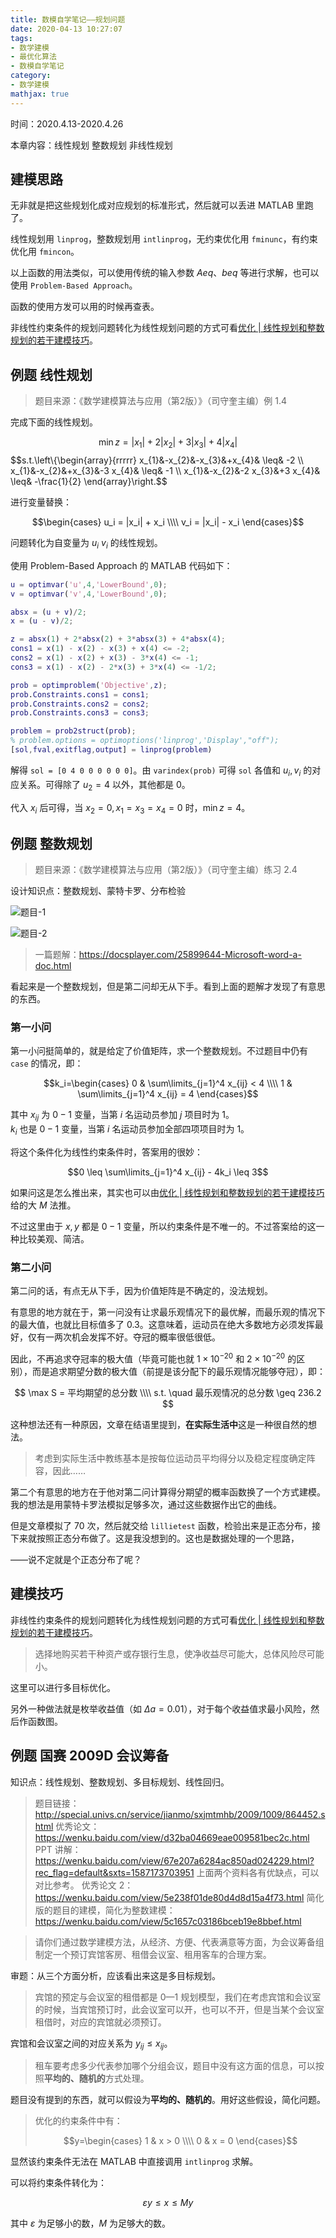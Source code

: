 ```yaml
---
title: 数模自学笔记——规划问题
date: 2020-04-13 10:27:07
tags:
- 数学建模
- 最优化算法
- 数模自学笔记
category:
- 数学建模
mathjax: true
---
```


时间：2020.4.13-2020.4.26

本章内容：线性规划 整数规划 非线性规划

## 建模思路

无非就是把这些规划化成对应规划的标准形式，然后就可以丢进 MATLAB 里跑了。

线性规划用 `linprog`，整数规划用 `intlinprog`，无约束优化用 `fminunc`，有约束优化用 `fmincon`。

以上函数的用法类似，可以使用传统的输入参数 $Aeq$、$beq$ 等进行求解，也可以使用 `Problem-Based Approach`。

函数的使用方发可以用的时候再查表。

非线性约束条件的规划问题转化为线性规划问题的方式可看[优化 | 线性规划和整数规划的若干建模技巧](https://zhuanlan.zhihu.com/p/69397833)。

## 例题 线性规划

> 题目来源：《数学建模算法与应用（第2版）》（司守奎主编）例 1.4

完成下面的线性规划。

$$\min z=\left|x_{1}\right|+2\left|x_{2}\right|+3\left|x_{3}\right|+4\left|x_{4}\right|$$
$$s.t.\left\\{\begin{array}{rrrrr}
x_{1}&-x_{2}&-x_{3}&+x_{4}& \leq& -2 \\\\
x_{1}&-x_{2}&+x_{3}&-3 x_{4}& \leq& -1 \\\\
x_{1}&-x_{2}&-2 x_{3}&+3 x_{4}& \leq& -\frac{1}{2}
\end{array}\right.$$

进行变量替换：

$$\begin{cases}
u_i = |x_i| + x_i \\\\
v_i = |x_i| - x_i
\end{cases}$$

问题转化为自变量为 $u_i$ $v_i$ 的线性规划。

使用 Problem-Based Approach 的 MATLAB 代码如下：

```m
u = optimvar('u',4,'LowerBound',0);
v = optimvar('v',4,'LowerBound',0);

absx = (u + v)/2;
x = (u - v)/2;

z = absx(1) + 2*absx(2) + 3*absx(3) + 4*absx(4);
cons1 = x(1) - x(2) - x(3) + x(4) <= -2;
cons2 = x(1) - x(2) + x(3) - 3*x(4) <= -1;
cons3 = x(1) - x(2) - 2*x(3) + 3*x(4) <= -1/2;

prob = optimproblem('Objective',z);
prob.Constraints.cons1 = cons1;
prob.Constraints.cons2 = cons2;
prob.Constraints.cons3 = cons3;

problem = prob2struct(prob);
% problem.options = optimoptions('linprog','Display',"off");
[sol,fval,exitflag,output] = linprog(problem)
```

解得 `sol = [0 4 0 0 0 0 0 0]`。由 `varindex(prob)` 可得 `sol` 各值和 $u_i, v_i$ 的对应关系。可得除了 $u_2=4$ 以外，其他都是 $0$。

代入 $x_i$ 后可得，当 $x_2 = 0, x_1 = x_3 = x_4 = 0$ 时，$\min z = 4$。

## 例题 整数规划

> 题目来源：《数学建模算法与应用（第2版）》（司守奎主编）练习 2.4

设计知识点：整数规划、蒙特卡罗、分布检验

![题目-1](intlinprog-exercise-1.png)

![题目-2](intlinprog-exercise-2.png)

> 一篇题解：https://docsplayer.com/25899644-Microsoft-word-a-doc.html

看起来是一个整数规划，但是第二问却无从下手。看到上面的题解才发现了有意思的东西。

### 第一小问

第一小问挺简单的，就是给定了价值矩阵，求一个整数规划。不过题目中仍有 `case` 的情况，即：

$$k_i=\begin{cases}
0 & \sum\limits_{j=1}^4 x_{ij} < 4 \\\\
1 & \sum\limits_{j=1}^4 x_{ij} = 4
\end{cases}$$

其中 $x_{ij}$ 为 $0-1$ 变量，当第 $i$ 名运动员参加 $j$ 项目时为 $1$。  
$k_i$ 也是 $0-1$ 变量，当第 $i$ 名运动员参加全部四项项目时为 $1$。

将这个条件化为线性约束条件时，答案用的很妙：

$$0 \leq \sum\limits_{j=1}^4 x_{ij} - 4k_i \leq 3$$

如果问这是怎么推出来，其实也可以由[优化 | 线性规划和整数规划的若干建模技巧] 给的大 $M$ 法推。

不过这里由于 $x,y$ 都是 $0-1$ 变量，所以约束条件是不唯一的。不过答案给的这一种比较美观、简洁。

### 第二小问

第二问的话，有点无从下手，因为价值矩阵是不确定的，没法规划。

有意思的地方就在于，第一问没有让求最乐观情况下的最优解，而最乐观的情况下的最大值，也就比目标值多了 $0.3$。这意味着，运动员在绝大多数地方必须发挥最好，仅有一两次机会发挥不好。夺冠的概率很低很低。

因此，不再追求夺冠率的极大值（毕竟可能也就 $1\times10^{-20}$ 和 $2\times10^{-20}$ 的区别），而是追求期望分数的极大值（前提是该分配下的最乐观情况能够夺冠），即：

$$ \max S = 平均期望的总分数 \\\\
s.t. \quad 最乐观情况的总分数 \geq 236.2 $$

这种想法还有一种原因，文章在结语里提到，**在实际生活中**这是一种很自然的想法。

> 考虑到实际生活中教练基本是按每位运动员平均得分以及稳定程度确定阵容，因此……

第二个有意思的地方在于他对第二问计算得分期望的概率函数换了一个方式建模。我的想法是用蒙特卡罗法模拟足够多次，通过这些数据作出它的曲线。

但是文章模拟了 70 次，然后就交给 `lillietest` 函数，检验出来是正态分布，接下来就按照正态分布做了。这是我没想到的。这也是数据处理的一个思路，

——说不定就是个正态分布了呢？

## 建模技巧

非线性约束条件的规划问题转化为线性规划问题的方式可看[优化 | 线性规划和整数规划的若干建模技巧]。

> 选择地购买若干种资产或存银行生息，使净收益尽可能大，总体风险尽可能小。

这里可以进行多目标优化。

另外一种做法就是枚举收益值（如 $\Delta a=0.01$），对于每个收益值求最小风险，然后作函数图。


## 例题 国赛 2009D 会议筹备

知识点：线性规划、整数规划、多目标规划、线性回归。

> 题目链接：http://special.univs.cn/service/jianmo/sxjmtmhb/2009/1009/864452.shtml
> 优秀论文：https://wenku.baidu.com/view/d32ba04669eae009581bec2c.html
> PPT 讲解：https://wenku.baidu.com/view/67e207a6284ac850ad024229.html?rec_flag=default&sxts=1587173703951
> 上面两个资料各有优缺点，可以对比参考。
> 优秀论文 2：https://wenku.baidu.com/view/5e238f01de80d4d8d15a4f73.html
> 简化版的题目的建模，简化为整数建模：https://wenku.baidu.com/view/5c1657c03186bceb19e8bbef.html

> 请你们通过数学建模方法，从经济、方便、代表满意等方面，为会议筹备组制定一个预订宾馆客房、租借会议室、租用客车的合理方案。

审题：从三个方面分析，应该看出来这是多目标规划。

> 宾馆的预定与会议室的租借都是 0—1 规划模型，我们在考虑宾馆和会议室的时候，当宾馆预订时，此会议室可以开，也可以不开，但是当某个会议室租借时，对应的宾馆就必须预订。
 
宾馆和会议室之间的对应关系为 $y_{ij}\leq x_{ij}$。

> 租车要考虑多少代表参加哪个分组会议，题目中没有这方面的信息，可以按照**平均的、随机的**方式处理。

题目没有提到的东西，就可以假设为**平均的、随机的**。用好这些假设，简化问题。

> 优化的约束条件中有：
> 
> $$y=\begin{cases}
1 & x > 0 \\\\
0 & x = 0
\end{cases}$$

显然该约束条件无法在 MATLAB 中直接调用 `intlinprog` 求解。

可以将约束条件转化为：

$$\varepsilon y \leq x \leq My$$

其中 $\varepsilon$ 为足够小的数，$M$ 为足够大的数。



[优化 | 线性规划和整数规划的若干建模技巧]:https://zhuanlan.zhihu.com/p/69397833